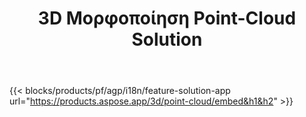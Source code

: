 ﻿---
title: 3D Μορφοποίηση Point-Cloud Solution 
weight: 7730
url: /el/point-cloud
limit: 
description: Δημιουργήστε και κάντε προεπισκόπηση του νέφους σημείων από τα αρχεία σας 3D
---
{{< blocks/products/pf/agp/i18n/feature-solution-app url="https://products.aspose.app/3d/point-cloud/embed&h1&h2" >}} 
